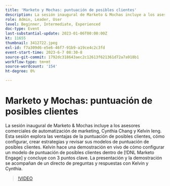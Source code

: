 ```yaml
---
title: 'Marketo y Mochas: puntuación de posibles clientes'
description: La sesión inaugural de Marketo & Mochas incluye a los asesores comerciales de automatización de marketing, Cynthia Chang y Kelvin Ieng. Esta sesión explora las ventajas de la puntuación de posibles clientes, cómo configurar, crear estrategias y revisar sus modelos de puntuación de posibles clientes. Kelvin hace una demostración en vivo de cómo configurar un modelo de puntuación de posibles clientes dentro de [!DNL Marketo Engage] y concluye con 3 puntos clave. La presentación y la demostración se acompañan de un directo de preguntas y respuestas con Kelvin y Cynthia.
role: Admin, Leader, User
level: Beginner, Intermediate, Experienced
doc-type: Event
last-substantial-update: 2023-01-06T00:00:00Z
kt: 11655
thumbnail: 3412722.jpeg
exl-id: f7a309d6-e5e6-46f7-91b9-a19ce4c2c3fd
event-start-time: 2023-6-7 08:30-8
source-git-commit: 1792dc318643aec2c12613f621361d72a7a918b1
workflow-type: tm+mt
source-wordcount: '154'
ht-degree: 0%

---
```


# Marketo y Mochas: puntuación de posibles clientes

La sesión inaugural de Marketo &amp; Mochas incluye a los asesores comerciales de automatización de marketing, Cynthia Chang y Kelvin Ieng. Esta sesión explora las ventajas de la puntuación de posibles clientes, cómo configurar, crear estrategias y revisar sus modelos de puntuación de posibles clientes. Kelvin hace una demostración en vivo de cómo configurar un modelo de puntuación de posibles clientes dentro de [!DNL Marketo Engage] y concluye con 3 puntos clave. La presentación y la demostración se acompañan de un directo de preguntas y respuestas con Kelvin y Cynthia.

>[!VIDEO](https://video.tv.adobe.com/v/3412722/?quality=12&learn=on)
